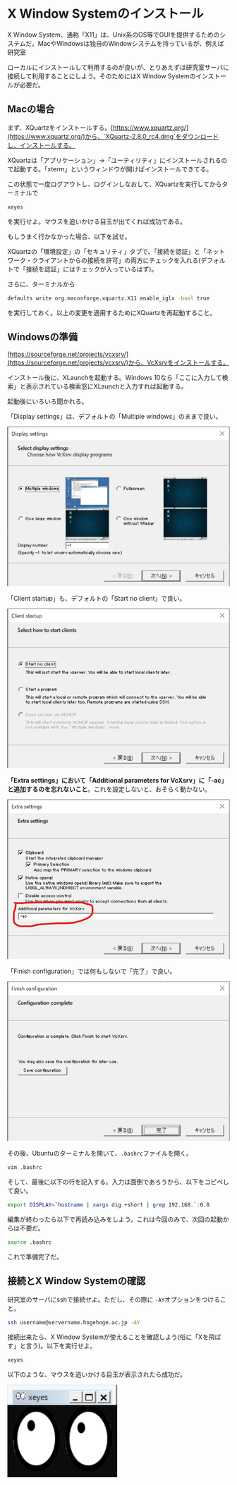 # X Window Systemのインストール

X Window System、通称「X11」は、Unix系のOS等でGUIを提供するためのシステムだ。MacやWindowsは独自のWindowシステムを持っているが、例えば研究室

ローカルにインストールして利用するのが良いが、とりあえずは研究室サーバに接続して利用することにしよう。そのためにはX Window Systemのインストールが必要だ。

## Macの場合

まず、XQuartzをインストールする。[https://www.xquartz.org/](https://www.xquartz.org/)から、`XQuartz-2.8.0_rc4.dmg`をダウンロードし、インストールする。

XQuartzは「アプリケーション」→「ユーティリティ」にインストールされるので起動する。「xterm」というウィンドウが開けばインストールできてる。

この状態で一度ログアウトし、ログインしなおして、XQuartzを実行してからターミナルで

```sh
xeyes
```

を実行せよ。マウスを追いかける目玉が出てくれば成功である。

もしうまく行かなかった場合、以下を試せ。

XQuartzの「環境設定」の「セキュリティ」タブで、「接続を認証」と「ネットワーク・クライアントからの接続を許可」の両方にチェックを入れる(デフォルトで「接続を認証」にはチェックが入っているはず)。

さらに、ターミナルから

```sh
defaults write org.macosforge.xquartz.X11 enable_iglx -bool true
```

を実行しておく。以上の変更を適用するためにXQuartzを再起動すること。

## Windowsの準備

[https://sourceforge.net/projects/vcxsrv/](https://sourceforge.net/projects/vcxsrv/)から、VcXsrvをインストールする。

インストール後に、XLaunchを起動する。Windows 10なら「ここに入力して検索」と表示されている検索窓にXLaunchと入力すれば起動する。

起動後にいろいろ聞かれる。

「Display settings」は、デフォルトの「Multiple windows」のままで良い。

![fig/xlaunch1.png](fig/xlaunch1.png)

「Client startup」も、デフォルトの「Start no client」で良い。

![fig/xlaunch2.png](fig/xlaunch2.png)

**「Extra settings」において「Additional parameters for VcXsrv」に「-ac」と追加するのを忘れないこと**。これを設定しないと、おそらく動かない。

![fig/xlaunch3.png](fig/xlaunch3.png)

「Finish configuration」では何もしないで「完了」で良い。

![fig/xlaunch4.png](fig/xlaunch4.png)


その後、Ubuntuのターミナルを開いて、`.bashrc`ファイルを開く。

```sh
vim .bashrc
```

そして、最後に以下の行を記入する。入力は面倒であろうから、以下をコピペして良い。

```sh
export DISPLAY=`hostname | xargs dig +short | grep 192.168.`:0.0
```

編集が終わったら以下で再読み込みをしよう。これは今回のみで、次回の起動からは不要だ。

```sh
source .bashrc
```

これで準備完了だ。

## 接続とX Window Systemの確認

研究室のサーバにsshで接続せよ。ただし、その際に `-AY`オプションをつけること。

```sh
ssh username@servername.hogehoge.ac.jp -AY
```

接続出来たら、X Window Systemが使えることを確認しよう(俗に「Xを飛ばす」と言う)。以下を実行せよ。

```sh
xeyes
```

以下のような、マウスを追いかける目玉が表示されたら成功だ。

![xeyes](fig/xeyes.png)
